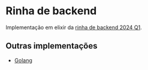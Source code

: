 # Rinha de backend

Implementação em elixir da [rinha de backend 2024 Q1](https://github.com/zanfranceschi/rinha-de-backend-2024-q1).

## Outras implementações

- [Golang](https://github.com/ogabriel/rinha-de-backend-golang-2024-q1)
